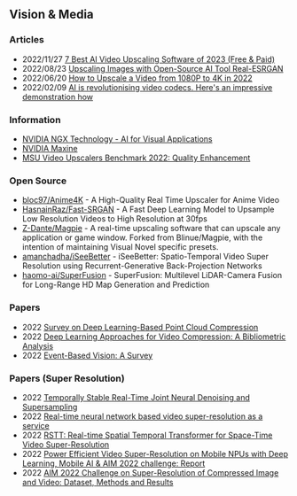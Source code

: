 ## Vision & Media


### Articles
- 2022/11/27 [7 Best AI Video Upscaling Software of 2023 (Free & Paid)](https://neilchasefilm.com/ai-video-upscaling/)
- 2022/08/23 [Upscaling Images with Open-Source AI Tool Real-ESRGAN](https://80.lv/articles/upscaling-images-with-open-source-ai-tool-real-esrgan/)
- 2022/06/20 [How to Upscale a Video from 1080P to 4K in 2022](https://marketbusinessnews.com/how-to-upscale-a-video-from-1080p-to-4k-in-2022/302300/)
- 2022/02/09 [AI is revolutionising video codecs. Here's an impressive demonstration how](https://www.redsharknews.com/ai-is-revolutionising-video-codecs.-heres-an-impressive-demonstration-how)


### Information
- [NVIDIA NGX Technology - AI for Visual Applications](https://developer.nvidia.com/rtx/ngx)
- [NVIDIA Maxine](https://developer.nvidia.com/maxine)
- [MSU Video Upscalers Benchmark 2022: Quality Enhancement](https://videoprocessing.ai/benchmarks/video-upscalers.html)


### Open Source
- [bloc97/Anime4K](https://github.com/bloc97/Anime4K) - A High-Quality Real Time Upscaler for Anime Video
- [HasnainRaz/Fast-SRGAN](https://github.com/HasnainRaz/Fast-SRGAN) - A Fast Deep Learning Model to Upsample Low Resolution Videos to High Resolution at 30fps
- [Z-Dante/Magpie](https://github.com/Z-Dante/Magpie) - A real-time upscaling software that can upscale any application or game window. Forked from Blinue/Magpie, with the intention of maintaining Visual Novel specific presets.
- [amanchadha/iSeeBetter](https://github.com/amanchadha/iSeeBetter) - iSeeBetter: Spatio-Temporal Video Super Resolution using Recurrent-Generative Back-Projection Networks
- [haomo-ai/SuperFusion](https://github.com/haomo-ai/SuperFusion) - SuperFusion: Multilevel LiDAR-Camera Fusion for Long-Range HD Map Generation and Prediction


### Papers
- 2022 [Survey on Deep Learning-Based Point Cloud Compression](https://www.frontiersin.org/articles/10.3389/frsip.2022.846972/full)
- 2022 [Deep Learning Approaches for Video Compression: A Bibliometric Analysis](https://www.mdpi.com/2504-2289/6/2/44)
- 2022 [Event-Based Vision: A Survey](https://ieeexplore.ieee.org/stamp/stamp.jsp?tp=&arnumber=9138762)


### Papers (Super Resolution)
- 2022 [Temporally Stable Real-Time Joint Neural Denoising and Supersampling](https://www.intel.com/content/www/us/en/developer/articles/technical/temporally-stable-denoising-and-supersampling.html)
- 2022 [Real-time neural network based video super-resolution as a service](https://aaltodoc.aalto.fi/bitstream/handle/123456789/113633/master_Amezcua_Aragon_Luis_2022.pdf)
- 2022 [RSTT: Real-time Spatial Temporal Transformer for Space-Time Video Super-Resolution](https://paperswithcode.com/paper/rstt-real-time-spatial-temporal-transformer)
- 2022 [Power Efficient Video Super-Resolution on Mobile NPUs with Deep Learning, Mobile AI & AIM 2022 challenge: Report](https://arxiv.org/pdf/2211.05256.pdf)
- 2022 [AIM 2022 Challenge on Super-Resolution of Compressed Image and Video: Dataset, Methods and Results](https://deepai.org/publication/aim-2022-challenge-on-super-resolution-of-compressed-image-and-video-dataset-methods-and-results)




